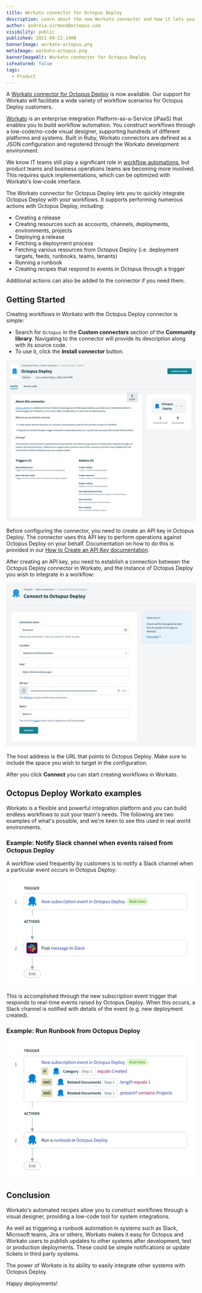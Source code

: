 ```yaml
---
title: Workato connector for Octopus Deploy
description: Learn about the new Workato connector and how it lets you easily integrate other systems with Octopus Deploy.
author: andreia.virmond@octopus.com
visibility: public
published: 2021-09-22-1400
bannerImage: workato-octopus.png
metaImage: workato-octopus.png
bannerImageAlt: Workato connector for Octopus Deploy
isFeatured: false
tags:
  - Product
---
```


A [Workato connector for Octopus Deploy](https://www.workato.com/integrations/community/octopus-deploy) is now available. Our support for Workato will facilitate a wide variety of workflow scenarios for Octopus Deploy customers.

[Workato](https://www.workato.com/) is an enterprise integration Platform-as-a-Service (iPaaS) that enables you to build workflow automation. You construct workflows through a low-code/no-code visual designer, supporting hundreds of different platforms and systems. Built in Ruby, Workato connectors are defined as a JSON configuration and registered through the Workato development environment. 

We know IT teams still play a significant role in [workflow automations](https://www.workato.com/the-connector/work-automation-index/), but product teams and business operations teams are becoming more involved. This requires quick implementations, which can be optimized with Workato's low-code interface. 

The Workato connector for Octopus Deploy lets you to quickly integrate Octopus Deploy with your workflows. It supports performing numerous actions with Octopus Deploy, including:

- Creating a release
- Creating resources such as accounts, channels, deployments, environments, projects
- Deploying a release
- Fetching a deployment process
- Fetching various resources from Octopus Deploy (i.e. deployment targets, feeds, runbooks, teams, tenants)
- Running a runbook
- Creating recipes that respond to events in Octopus through a trigger

Additional actions can also be added to the connector if you need them.

## Getting Started

Creating workflows in Workato with the Octopus Deploy connector is simple:
 
- Search for `Octopus` in the **Custom connectors** section of the **Community library**. Navigating to the connector will provide its description along with its source code. 
- To use it, click the **Install connector** button.

![](octopus-deploy-in-community-library.png)

Before configuring the connector, you need to create an API key in Octopus Deploy. The connector uses this API key to perform operations against Octopus Deploy on your behalf. Documentation on how to do this is provided in our [How to Create an API Key documentation](https://octopus.com/docs/octopus-rest-api/how-to-create-an-api-key).

After creating an API key, you need to establish a connection between the Octopus Deploy connector in Workato, and the instance of Octopus Deploy you wish to integrate in a workflow:

![](octopus-deploy-connection.png)

The host address is the URL that points to Octopus Deploy. Make sure to include the space you wish to target in the configuration. 

After you click **Connect** you can start creating workflows in Workato.

## Octopus Deploy Workato examples

Workato is a flexible and powerful integration platform and you can build endless workflows to suit your team's needs. The following are two examples of what's possible, and we're keen to see this used in real world environments.

### Example: Notify Slack channel when events raised from Octopus Deploy

A workflow used frequently by customers is to notify a Slack channel when a particular event occurs in Octopus Deploy:

![](octopus-deploy-and-slack.png)

This is accomplished through the new subscription event trigger that responds to real-time events raised by Octopus Deploy. When this occurs, a Slack channel is notified with details of the event (e.g. new deployment created).

### Example: Run Runbook from Octopus Deploy

![](new-project-trigger.png)

## Conclusion

Workato's automated recipes allow you to construct workflows through a visual designer, providing a low-code tool for system integrations.

As well as triggering a runbook automation in systems such as Slack, Microsoft teams, Jira or others, Workato makes it easy for Octopus and Workato users to publish updates to other systems after development, test or production deployments. These could be simple notifications or update tickets in third party systems.

The power of Workato is its ability to easily integrate other systems with Octopus Deploy.

Happy deployments!